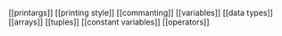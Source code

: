 



[[printargs]]
[[printing style]]
[[commanting]]
[[variables]]
[[data types]]
[[arrays]]
[[tuples]]
[[constant variables]]
[[operators]]







